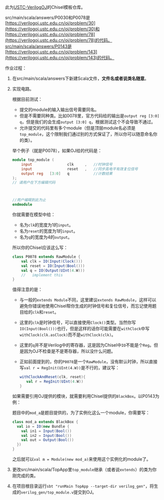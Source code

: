此为[USTC-VerilogOJ](https://verilogoj.ustc.edu.cn/oj/problem/30)的Chisel模板仓库。

src/main/scala/answers/P0030和P0078是[https://verilogoj.ustc.edu.cn/oj/problem/30](https://verilogoj.ustc.edu.cn/oj/problem/30)和[https://verilogoj.ustc.edu.cn/oj/problem/78](https://verilogoj.ustc.edu.cn/oj/problem/78)的代码。src/main/scala/answers/P0143是[https://verilogoj.ustc.edu.cn/oj/problem/143](https://verilogoj.ustc.edu.cn/oj/problem/143)的代码。

作业过程：

1. 在src/main/scala/answers下新建Scala文件，**文件名或者说类名随意**。

2. 实现电路。

   根据目前测试：

   * 提交的module的输入输出信号需要同名。
   * 但是不需要同种类。比如0078里，官方代码给的输出是`output reg [3:0] q`，但是我们的会生成`output [3:0] q`，根据测试这个不会导致不通过。
   * 允许提交的代码里有多个module（但是顶层module名必须是`top_module`，这个限制我们通过别的方式保证了，所以你可以随意命名你的类）。

   举个例子（就是P0078），如果OJ给的代码是：

   ```verilog
   module top_module (
       input 				clk		,	//时钟信号
       input 				reset	,   //同步高电平有效复位信号
       output reg 	[3:0] 	q			//计数结果
   );
   // 请用户在下方编辑代码
   
   
   
   //用户编辑到此为止 
   endmodule
   ```

   你就需要在模型中给：

   * 名为`clk`的宽度为1的`input`。
   * 名为`reset`的宽度为1的`input`。
   * 名为`q`的宽度为4的`output`。

   所以你的Chisel应该这么写：

   ```scala
   class P0078 extends RawModule {
       val clk = IO(Input(Clock()))
       val reset = IO(Input(Bool()))
       val q = IO(Output(UInt(4.W)))
       //	implement this
   }
   ```

   值得注意的是：

   * 与一般的`extends Module`不同，这里建议`extends RawModule`，这样可以避免你错误地使用Chisel帮你生成的时钟信号和复位信号，而忘记使用题目给的`clk`和`reset`。

   * 这里的`clk`是时钟信号，可以直接使用`Clock()`类型。当然你写`IO(Input(Bool()))`也行，但是这样的话你可能需要在`withClock`中写`withClock(clk.asClock)`而不是`withClock(clk)`。

   * 这里的`q`并不是Verilog中的寄存器，这是因为Chisel中`IO`不能是个`Reg`。但是因为OJ不检查是不是寄存器，所以没什么问题。

   * 正如前面提到的，你的`P0078`是一个`RawModule`，没有默认时钟，所以直接写`val r = RegInit(UInt(4.W))`是不行的，建议写：

     ```scala
     withClockAndReset(clk, reset){
     	val r = RegInit(UInt(4.W))
     }
     ```

   如果需要引用OJ提供的模块，就需要利用Chisel提供的`BlackBox`。以P0143为例：

   题目中的`mod_a`是题目提供的，为了实例化这么一个module，你需要写：

   ```scala
   class mod_a extends BlackBox {
     val io = IO(new Bundle {
       val in1 = Input(Bool())
       val in2 = Input(Bool())
       val out = Output(Bool())
     })
   }
   ```

   之后就可以`val m = Module(new mod_a)`来使用这个实例化的module了。

3. 更改src/main/scala/TopApp里`top_module`继承（或者说`extends`）的类为你刚完成的类。

4. 在项目根目录运行`sbt "runMain TopApp --target-dir verilog_gen"`，将生成的`verilog_gen/top_module.v`提交到OJ。
